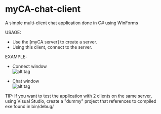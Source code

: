 # myCA-chat-client
A simple multi-client chat application done in C# using WinForms  

USAGE:
- Use the [myCA server] to create a server. 
- Using this client, connect to the server.

EXAMPLE:

- Connect window  
![alt tag](https://cloud.githubusercontent.com/assets/24376768/25251478/2c8d1d7a-2622-11e7-8d94-d2499d610003.png)

- Chat window  
![alt tag](https://cloud.githubusercontent.com/assets/24376768/25251476/2b0a7eb6-2622-11e7-9991-60139e316982.PNG)

TIP: If you want to test the application with 2 clients on the same server, using Visual Studio, create a "dummy" project that references to compiled exe found in bin/debug/
